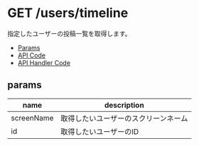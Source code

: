 # GET /users/timeline

指定したユーザーの投稿一覧を取得します。

- [Params](#params)
- [API Code](/src/endpoints/users/timeline.js)
- [API Handler Code](/src/handlers/web/users/timeline.js)

## params

name|description
---|---
screenName|取得したいユーザーのスクリーンネーム
id|取得したいユーザーのID